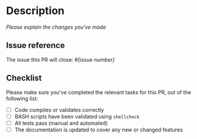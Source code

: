 # Description

_Please explain the changes you've made_

## Issue reference

The issue this PR will close: #_[issue number]_

## Checklist

Please make sure you've  completed the relevant tasks for this PR, out of the following list:

* [ ] Code compiles or validates correctly
* [ ] BASH scripts have been validated using `shellcheck`
* [ ] All tests pass (manual and automated)
* [ ] The documentation is updated to cover any new or changed features
